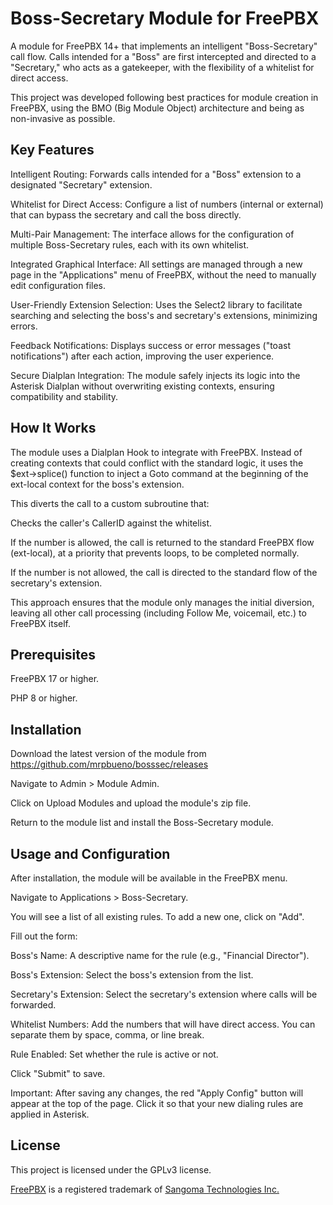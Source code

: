# Boss-Secretary Module for FreePBX
A module for FreePBX 14+ that implements an intelligent "Boss-Secretary" call flow. Calls intended for a "Boss" are first intercepted and directed to a "Secretary," who acts as a gatekeeper, with the flexibility of a whitelist for direct access.

This project was developed following best practices for module creation in FreePBX, using the BMO (Big Module Object) architecture and being as non-invasive as possible.

## Key Features
Intelligent Routing: Forwards calls intended for a "Boss" extension to a designated "Secretary" extension.

Whitelist for Direct Access: Configure a list of numbers (internal or external) that can bypass the secretary and call the boss directly.

Multi-Pair Management: The interface allows for the configuration of multiple Boss-Secretary rules, each with its own whitelist.

Integrated Graphical Interface: All settings are managed through a new page in the "Applications" menu of FreePBX, without the need to manually edit configuration files.

User-Friendly Extension Selection: Uses the Select2 library to facilitate searching and selecting the boss's and secretary's extensions, minimizing errors.

Feedback Notifications: Displays success or error messages ("toast notifications") after each action, improving the user experience.

Secure Dialplan Integration: The module safely injects its logic into the Asterisk Dialplan without overwriting existing contexts, ensuring compatibility and stability.

## How It Works
The module uses a Dialplan Hook to integrate with FreePBX. Instead of creating contexts that could conflict with the standard logic, it uses the $ext->splice() function to inject a Goto command at the beginning of the ext-local context for the boss's extension.

This diverts the call to a custom subroutine that:

Checks the caller's CallerID against the whitelist.

If the number is allowed, the call is returned to the standard FreePBX flow (ext-local), at a priority that prevents loops, to be completed normally.

If the number is not allowed, the call is directed to the standard flow of the secretary's extension.

This approach ensures that the module only manages the initial diversion, leaving all other call processing (including Follow Me, voicemail, etc.) to FreePBX itself.

## Prerequisites
FreePBX 17 or higher.

PHP 8 or higher.

## Installation
Download the latest version of the module from https://github.com/mrpbueno/bosssec/releases

Navigate to Admin > Module Admin.

Click on Upload Modules and upload the module's zip file.

Return to the module list and install the Boss-Secretary module.

## Usage and Configuration
After installation, the module will be available in the FreePBX menu.

Navigate to Applications > Boss-Secretary.

You will see a list of all existing rules. To add a new one, click on "Add".

Fill out the form:

Boss's Name: A descriptive name for the rule (e.g., "Financial Director").

Boss's Extension: Select the boss's extension from the list.

Secretary's Extension: Select the secretary's extension where calls will be forwarded.

Whitelist Numbers: Add the numbers that will have direct access. You can separate them by space, comma, or line break.

Rule Enabled: Set whether the rule is active or not.

Click "Submit" to save.

Important: After saving any changes, the red "Apply Config" button will appear at the top of the page. Click it so that your new dialing rules are applied in Asterisk.

## License
This project is licensed under the GPLv3 license.

[FreePBX](http://www.freepbx.org/) is a registered trademark of [Sangoma Technologies Inc.](http://www.freepbx.org/copyright.html)
